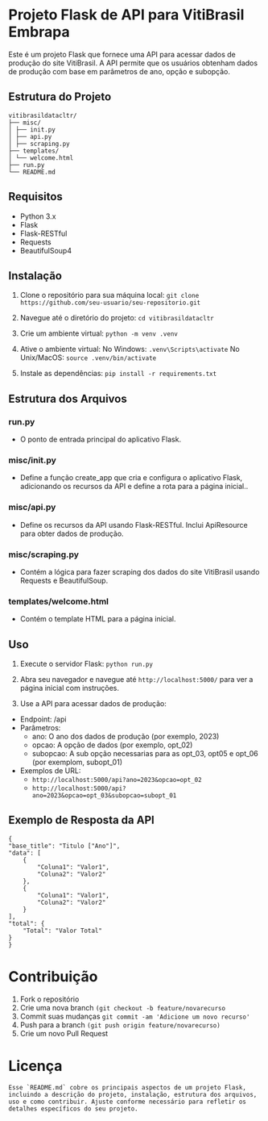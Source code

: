 # Projeto Flask de API para VitiBrasil Embrapa

Este é um projeto Flask que fornece uma API para acessar dados de produção do site VitiBrasil. A API permite que os usuários obtenham dados de produção com base em parâmetros de ano, opção e subopção.

## Estrutura do Projeto

    vitibrasildatacltr/
    ├── misc/
    │ ├── init.py
    │ ├── api.py
    │ ├── scraping.py
    ├── templates/
    │ └── welcome.html
    ├── run.py
    └── README.md 

## Requisitos

- Python 3.x
- Flask
- Flask-RESTful
- Requests
- BeautifulSoup4

## Instalação

1. Clone o repositório para sua máquina local:
``git clone https://github.com/seu-usuario/seu-repositorio.git``

2. Navegue até o diretório do projeto:
``cd vitibrasildatacltr``

3. Crie um ambiente virtual:
``python -m venv .venv``

4. Ative o ambiente virtual:
No Windows:
``.venv\Scripts\activate``
No Unix/MacOS:
``source .venv/bin/activate``

5. Instale as dependências:
``pip install -r requirements.txt``


## Estrutura dos Arquivos

### run.py
- O ponto de entrada principal do aplicativo Flask.

### misc/__init__.py
- Define a função create_app que cria e configura o aplicativo Flask, adicionando os recursos da API e define a rota para a página inicial..

### misc/api.py
- Define os recursos da API usando Flask-RESTful. Inclui ApiResource para obter dados de produção.

### misc/scraping.py
- Contém a lógica para fazer scraping dos dados do site VitiBrasil usando Requests e BeautifulSoup.

### templates/welcome.html
- Contém o template HTML para a página inicial.

## Uso

1. Execute o servidor Flask:
``python run.py``

2. Abra seu navegador e navegue até ``http://localhost:5000/`` para ver a página inicial com instruções.

3. Use a API para acessar dados de produção: 
- Endpoint: /api
- Parâmetros:
  - ano: O ano dos dados de produção (por exemplo, 2023)
  - opcao: A opção de dados (por exemplo, opt_02)
  - subopcao: A sub opção necessarias para as opt_03, opt05 e opt_06 (por exemplom, subopt_01)
- Exemplos de URL:
  - `http://localhost:5000/api?ano=2023&opcao=opt_02`
  - `http://localhost:5000/api?ano=2023&opcao=opt_03&subopcao=subopt_01`

## Exemplo de Resposta da API
    {
    "base_title": "Titulo ["Ano"]",
    "data": [
        {
            "Coluna1": "Valor1",
            "Coluna2": "Valor2"
        },
        {
            "Coluna1": "Valor1",
            "Coluna2": "Valor2"
        }
    ],
    "total": {
        "Total": "Valor Total"
    }
    }

# Contribuição
1. Fork o repositório
2. Crie uma nova branch `(git checkout -b feature/novarecurso`
3. Commit suas mudanças `git commit -am 'Adicione um novo recurso'`
4. Push para a branch `(git push origin feature/novarecurso)`
5. Crie um novo Pull Request

# Licença
    Esse `README.md` cobre os principais aspectos de um projeto Flask, incluindo a descrição do projeto, instalação, estrutura dos arquivos, uso e como contribuir. Ajuste conforme necessário para refletir os detalhes específicos do seu projeto.





